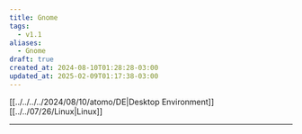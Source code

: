 ```yaml
---
title: Gnome
tags:
  - v1.1
aliases:
  - Gnome
draft: true
created_at: 2024-08-10T01:28:28-03:00
updated_at: 2025-02-09T01:17:38-03:00
---
```

[[../../../../2024/08/10/atomo/DE|Desktop Environment]]
[[../../07/26/Linux|Linux]]


---


